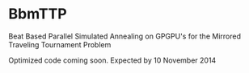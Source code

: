 BbmTTP
======

Beat Based Parallel Simulated Annealing on GPGPU's for the Mirrored Traveling Tournament Problem

Optimized code coming soon. Expected by 10 November 2014
